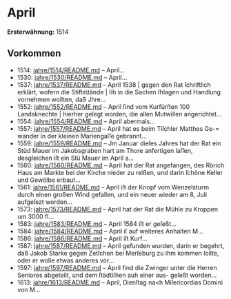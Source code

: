 # April

**Ersterwähnung:** 1514

## Vorkommen
- 1514: [jahre/1514/README.md](../jahre/1514/README.md) – April...
- 1530: [jahre/1530/README.md](../jahre/1530/README.md) – April...
- 1537: [jahre/1537/README.md](../jahre/1537/README.md) – April 1538 |
gegen den Rat ſchriftlich erklärt, wofern die Stifts\tände |
ſih in die Sachen ſhlagen und Handlung vornehmen
wollten, daß Jhre...
- 1552: [jahre/1552/README.md](../jahre/1552/README.md) – April ſind vom Kurfürſten 100 Landsknechte |
hierher gelegt worden, die allen Mutwillen angerichtet...
- 1554: [jahre/1554/README.md](../jahre/1554/README.md) – April abermals...
- 1557: [jahre/1557/README.md](../jahre/1557/README.md) – April hat es beim Tiſchler Matthes Ge-=
wander in der kleinen Mariengaſſe gebrannt...
- 1559: [jahre/1559/README.md](../jahre/1559/README.md) – Jm Januar dieſes Jahres hat der Rat ein Stüd
Mauer im Jakobsgraben hart am Thore anfertigen laſſen,
desgleichen iſt ein Stü Mauer im April a...
- 1560: [jahre/1560/README.md](../jahre/1560/README.md) – April hat der Rat angefangen, des Rörich
Haus am Markte bei der Kirche nieder zu reißen, und
darin ſchöne Keller und Gewölbe erbaut...
- 1561: [jahre/1561/README.md](../jahre/1561/README.md) – April iſt der Knopf vom Wenzelsturm durch
einen großen Wind gefallen, und ein neuer wieder am
8, Juli aufgeſezt worden...
- 1573: [jahre/1573/README.md](../jahre/1573/README.md) – April hat der Rat die Mühle zu Kroppen
um 3000 fl...
- 1583: [jahre/1583/README.md](../jahre/1583/README.md) – April 1584 iſt er geſeßt...
- 1584: [jahre/1584/README.md](../jahre/1584/README.md) – April iſ auf weiteres Anhalten M...
- 1586: [jahre/1586/README.md](../jahre/1586/README.md) – April iſt Kurf...
- 1587: [jahre/1587/README.md](../jahre/1587/README.md) – April gefunden wurden, darin er begehrt, daß Jakob
Starke gegen Zetſchen bei Merſeburg zu ihm kommen
ſollte, oder er wolle etwas anderes vor...
- 1597: [jahre/1597/README.md](../jahre/1597/README.md) – April find die Zwinger unter die Herren
Seniores abgeteilt, und dem ſtädtiſhen auh einer aus-
geſeßt worden...
- 1613: [jahre/1613/README.md](../jahre/1613/README.md) – April, Dienſtag na<h Miſericordias
Domini von M...
